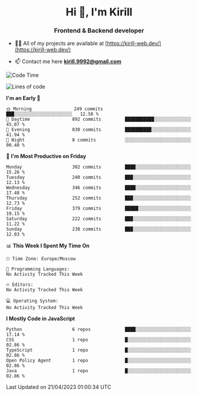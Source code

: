 <h1 align="center">Hi 👋, I'm Kirill</h1>
<h3 align="center">Frontend & Backend developer</h3>

- 👨‍💻 All of my projects are available at [https://kirill-web.dev/](https://kirill-web.dev/)

- 📫 Contact me here **kirill.9992@gmail.com**











<!--START_SECTION:waka-->
![Code Time](http://img.shields.io/badge/Code%20Time-1%2C296%20hrs%2041%20mins-blue)

![Lines of code](https://img.shields.io/badge/From%20Hello%20World%20I%27ve%20Written-2.8%20million%20lines%20of%20code-blue)

**I'm an Early 🐤** 

```text
🌞 Morning                249 commits         ███░░░░░░░░░░░░░░░░░░░░░░   12.58 % 
🌆 Daytime                892 commits         ███████████░░░░░░░░░░░░░░   45.07 % 
🌃 Evening                830 commits         ██████████░░░░░░░░░░░░░░░   41.94 % 
🌙 Night                  8 commits           ░░░░░░░░░░░░░░░░░░░░░░░░░   00.40 % 
```
📅 **I'm Most Productive on Friday** 

```text
Monday                   302 commits         ████░░░░░░░░░░░░░░░░░░░░░   15.26 % 
Tuesday                  240 commits         ███░░░░░░░░░░░░░░░░░░░░░░   12.13 % 
Wednesday                346 commits         ████░░░░░░░░░░░░░░░░░░░░░   17.48 % 
Thursday                 252 commits         ███░░░░░░░░░░░░░░░░░░░░░░   12.73 % 
Friday                   379 commits         █████░░░░░░░░░░░░░░░░░░░░   19.15 % 
Saturday                 222 commits         ███░░░░░░░░░░░░░░░░░░░░░░   11.22 % 
Sunday                   238 commits         ███░░░░░░░░░░░░░░░░░░░░░░   12.03 % 
```


📊 **This Week I Spent My Time On** 

```text
🕑︎ Time Zone: Europe/Moscow

💬 Programming Languages: 
No Activity Tracked This Week

🔥 Editors: 
No Activity Tracked This Week

💻 Operating System: 
No Activity Tracked This Week
```

**I Mostly Code in JavaScript** 

```text
Python                   6 repos             ████░░░░░░░░░░░░░░░░░░░░░   17.14 % 
CSS                      1 repo              █░░░░░░░░░░░░░░░░░░░░░░░░   02.86 % 
TypeScript               1 repo              █░░░░░░░░░░░░░░░░░░░░░░░░   02.86 % 
Open Policy Agent        1 repo              █░░░░░░░░░░░░░░░░░░░░░░░░   02.86 % 
Java                     1 repo              █░░░░░░░░░░░░░░░░░░░░░░░░   02.86 % 
```




 Last Updated on 21/04/2023 01:00:34 UTC
<!--END_SECTION:waka-->
